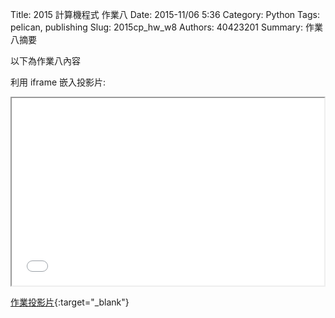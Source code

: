 Title: 2015 計算機程式 作業八
Date: 2015-11/06 5:36
Category: Python
Tags: pelican, publishing
Slug: 2015cp_hw_w8
Authors: 40423201
Summary: 作業八摘要

以下為作業八內容

利用 iframe 嵌入投影片:

<iframe src="40423201_cp_w8_p.html" width="500" height="300"></iframe>

[作業投影片](40423201_cp_w8_p.html){:target="_blank"}